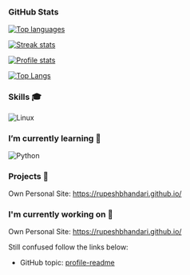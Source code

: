 
### GitHub Stats

<a href="https://github.com/RupeshBhandari">

<img src="https://github-readme-stats.vercel.app/api/top-langs/?username=RupeshBhandari&title_color=ffffff&text_color=c9cacc&icon_color=2bbc8a&bg_color=1d1f21"
    title="Top languages" alt="Top languages" />

<img src="https://github-readme-streak-stats.herokuapp.com/?user=RupeshBhandari" title="Streak stats" alt="Streak stats" />

<img src="https://github-readme-stats.vercel.app/api?username=RupeshBhandari&show_icons=true&title_color=ffffff&text_color=c9cacc&icon_color=2bbc8a&bg_color=1d1f21"
    title="Profile stats" alt="Profile stats" />

</a>

[![Top Langs](https://github-readme-stats.vercel.app/api/top-langs/?username=RupeshBhandari&layout=compact&show_icons=true&theme=radical)](https://github.com/anuraghazra/github-readme-stats)

### Skills 🎓

![Linux](https://img.shields.io/badge/OS-Linux-2bbc8a?logo=linux&logoColor=white)


### I’m currently learning 🌱
![Python](https://img.shields.io/badge/Code-Python-2bbc8a?logo=python&logoColor=white)

### Projects 💼

Own Personal Site: https://rupeshbhandari.github.io/

### I'm currently working on 🔭 

Own Personal Site: https://rupeshbhandari.github.io/


Still confused follow the links below:
- GitHub topic: [profile-readme](https://github.com/topics/profile-readme)
